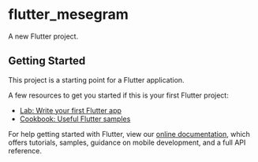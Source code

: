 # flutter_mesegram

A new Flutter project.

## Getting Started
This project is a starting point for a Flutter application.
<blockquote class="imgur-embed-pub" lang="en" data-id="a/JxXVEe6"><a href="//imgur.com/a/JxXVEe6"></a></blockquote><script async src="//s.imgur.com/min/embed.js" charset="utf-8"></script>
A few resources to get you started if this is your first Flutter project:

- [Lab: Write your first Flutter app](https://flutter.dev/docs/get-started/codelab)
- [Cookbook: Useful Flutter samples](https://flutter.dev/docs/cookbook)

For help getting started with Flutter, view our
[online documentation](https://flutter.dev/docs), which offers tutorials,
samples, guidance on mobile development, and a full API reference.
